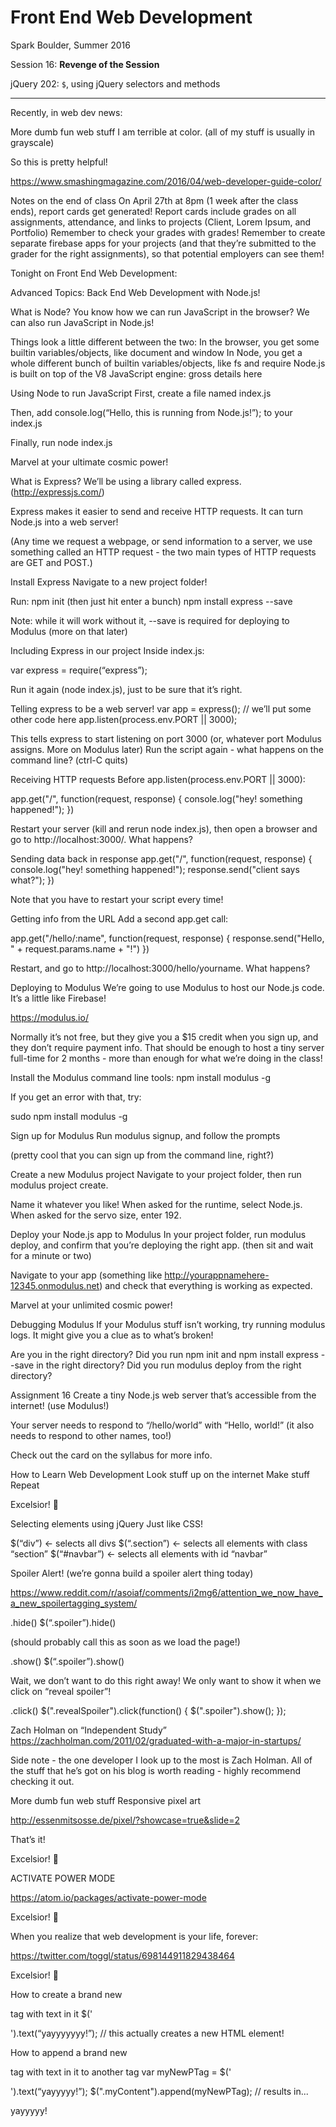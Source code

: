 # Front End Web Development

Spark Boulder, Summer 2016

Session 16: **Revenge of the Session**

jQuery 202: `$`, using jQuery selectors and methods

------


Recently, in web dev news:

More dumb fun web stuff
I am terrible at color. (all of my stuff is usually in grayscale)

So this is pretty helpful!

https://www.smashingmagazine.com/2016/04/web-developer-guide-color/









Notes on the end of class
On April 27th at 8pm (1 week after the class ends), report cards get generated!
Report cards include grades on all assignments, attendance, and links to projects (Client, Lorem Ipsum, and Portfolio)
Remember to check your grades with grades!
Remember to create separate firebase apps for your projects (and that they’re submitted to the grader for the right assignments), so that potential employers can see them!

Tonight
on Front End Web Development:


Advanced Topics: Back End Web Development with Node.js!

What is Node?
You know how we can run JavaScript in the browser?
We can also run JavaScript in Node.js!

Things look a little different between the two:
In the browser, you get some builtin variables/objects, like document and window
In Node, you get a whole different bunch of builtin variables/objects, like fs and require
Node.js is built on top of the V8 JavaScript engine: gross details here

Using Node to run JavaScript
First, create a file named index.js

Then, add console.log(“Hello, this is running from Node.js!”); to your index.js

Finally, run node index.js

Marvel at your ultimate cosmic power!

What is Express?
We’ll be using a library called express. (http://expressjs.com/)

Express makes it easier to send and receive HTTP requests. It can turn Node.js into a web server!

(Any time we request a webpage, or send information to a server, we use something called an HTTP request - the two main types of HTTP requests are GET and POST.)

Install Express
Navigate to a new project folder!

Run:
npm init (then just hit enter a bunch)
npm install express --save

Note: while it will work without it, --save is required for deploying to Modulus (more on that later)

Including Express in our project
Inside index.js:

var express = require(“express”);

Run it again (node index.js), just to be sure that it’s right.

Telling express to be a web server!
var app = express();
// we’ll put some other code here
app.listen(process.env.PORT || 3000);

This tells express to start listening on port 3000 (or, whatever port Modulus assigns. More on Modulus later)
Run the script again - what happens on the command line?
(ctrl-C quits)



Receiving HTTP requests
Before app.listen(process.env.PORT || 3000):

app.get("/", function(request, response) {
	console.log("hey! something happened!");
})

Restart your server (kill and rerun node index.js), then open a browser and go to http://localhost:3000/. What happens?

Sending data back in response
app.get("/", function(request, response) {
	console.log("hey! something happened!");
	response.send("client says what?");
})

Note that you have to restart your script every time!

Getting info from the URL
Add a second app.get call:

app.get("/hello/:name", function(request, response) {
	response.send("Hello, " + request.params.name + "!")
})

Restart, and go to http://localhost:3000/hello/yourname. What happens?

Deploying to Modulus
We’re going to use Modulus to host our Node.js code. It’s a little like Firebase!

https://modulus.io/

Normally it’s not free, but they give you a $15 credit when you sign up, and they don’t require payment info.
That should be enough to host a tiny server full-time for 2 months - more than enough for what we’re doing in the class!

Install the Modulus command line tools:
npm install modulus -g

If you get an error with that, try:

sudo npm install modulus -g

Sign up for Modulus
Run modulus signup, and follow the prompts

(pretty cool that you can sign up from the command line, right?)

Create a new Modulus project
Navigate to your project folder, then run modulus project create.

Name it whatever you like!
When asked for the runtime, select Node.js.
When asked for the servo size, enter 192.


Deploy your Node.js app to Modulus
In your project folder, run modulus deploy, and confirm that you’re deploying the right app.
(then sit and wait for a minute or two)

Navigate to your app (something like http://yourappnamehere-12345.onmodulus.net) and check that everything is working as expected.

Marvel at your unlimited cosmic power!

Debugging Modulus
If your Modulus stuff isn’t working, try running modulus logs. It might give you a clue as to what’s broken!

Are you in the right directory?
Did you run npm init and npm install express --save in the right directory?
Did you run modulus deploy from the right directory?

Assignment 16
Create a tiny Node.js web server that’s accessible from the internet! (use Modulus!)

Your server needs to respond to “/hello/world” with “Hello, world!”
(it also needs to respond to other names, too!)

Check out the card on the syllabus for more info.

How to Learn
Web Development
Look stuff up on the internet
Make stuff
Repeat

Excelsior! 🚀



Selecting elements using jQuery
Just like CSS!

$(“div”) ← selects all divs
$(“.section”) ← selects all elements with class “section”
$(“#navbar”) ← selects all elements with id “navbar”

Spoiler Alert!
(we’re gonna build a spoiler alert
 thing today)

https://www.reddit.com/r/asoiaf/comments/i2mg6/attention_we_now_have_a_new_spoilertagging_system/

.hide()
$(“.spoiler”).hide()

(should probably call this as soon as we load the page!)

.show()
$(“.spoiler”).show()

Wait, we don’t want to do this right away! We only want to show it when we click on “reveal spoiler”!

.click()
$(".revealSpoiler").click(function() {
$(".spoiler").show();
});




Zach Holman on “Independent Study”
https://zachholman.com/2011/02/graduated-with-a-major-in-startups/

Side note - the one developer I look up to the most is Zach Holman.
All of the stuff that he’s got on his blog is worth reading - highly recommend checking it out.





More dumb fun web stuff
Responsive pixel art

http://essenmitsosse.de/pixel/?showcase=true&slide=2

That’s it!


Excelsior! 🚀





ACTIVATE POWER MODE

https://atom.io/packages/activate-power-mode

Excelsior! 🚀

<!-- When you fix a bug in production: <https://twitter.com/JonathanDeMoor/status/676027065171316737> --> <!-- # More Dumb Fun Web Dev Stuff Parallax <http://www.firewatchgame.com/> -->


When you realize that web development is your life, forever:

https://twitter.com/toggl/status/698144911829438464

Excelsior! 🚀







How to create a brand new <p> tag with text in it
$('<p></p>').text(“yayyyyyyy!”);
// this actually creates a new HTML element!

How to append a brand new <p> tag with text in it to another tag
var myNewPTag = $('<p></p>').text(“yayyyyy!”);
$(".myContent").append(myNewPTag);
// results in...
<div class=“myContent”>
	<p>yayyyyy!</p>
</div>
